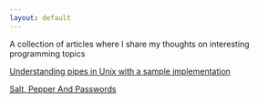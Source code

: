 ```yaml
---
layout: default
---
```


A collection of articles where I share my thoughts on interesting programming topics

[Understanding pipes in Unix with a sample implementation](https://messagetobala.github.io/unix-pipes)

[Salt, Pepper And Passwords](https://messagetobala.github.io/Salt-Pepper-Passwords)
